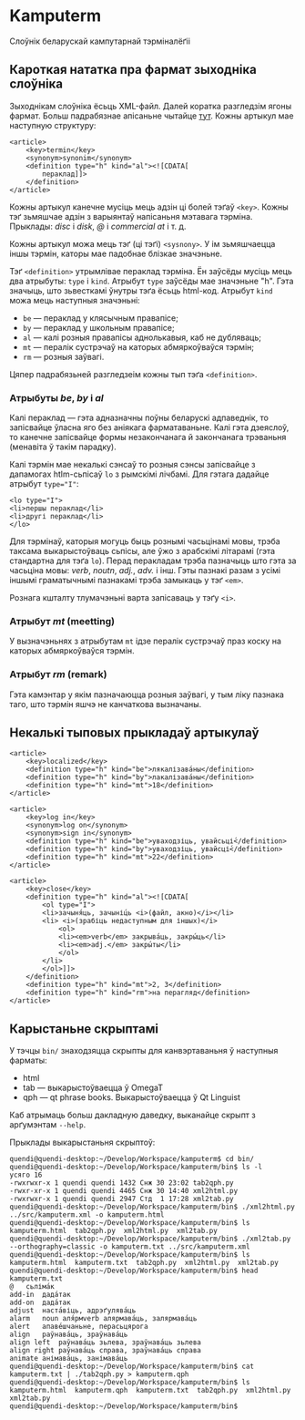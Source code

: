 Kamputerm
=========

Слоўнік беларускай кампутарнай тэрміналёґіі


Кароткая нататка пра фармат зыходніка слоўніка
----------------------------------------------

Зыходнікам слоўніка ёсьць XML-файл. Далей коратка разгледзім ягоны фармат.
Больш падрабязнае апісаньне чытайце
[тут](http://code.google.com/p/stardict-3/source/browse/dict/doc/TextualDictionaryFileFormat).
Кожны артыкул мае наступную структуру:

~~~{.xml}
<article>
	<key>termin</key>
	<synonym>synonim</synonym>
	<definition type="h" kind="al"><![CDATA[
		пераклад]]>
	</definition>
</article>
~~~

Кожны артыкул канечне мусіць мець адзін ці болей тэґаў `<key>`. Кожны тэґ
зьмяшчае адзін з варыянтаў напісаньня мэтавага тэрміна. Прыклады: *disc* i
*disk*, *@* і *commercial at* і т. д.

Кожны артыкул можа мець тэґ (ці тэґі) `<sysnony>`. У ім зьмяшчаецца іншы
тэрмін, каторы мае падобнае блізкае значэньне.

Тэґ `<definition>` утрымлівае пераклад тэрміна. Ён заўсёды мусіць мець
два атрыбуты: `type` і `kind`. Атрыбут `type` заўсёды мае значэньне "h".  Гэта значыць, што зьвесткамі ўнутры тэґа ёсьць html-код. Атрыбут `kind`
можа мець наступныя значэньні:

- `be` — пераклад у клясычным правапісе;
- `by` — пераклад у школьным правапісе;
- `al` — калі розныя правапісы аднолькавыя, каб не дубляваць;
- `mt` — пералік сустрэчаў на каторых абмяркоўваўся тэрмін;
- `rm` — розныя заўвагі.

Цяпер падрабязьней разгледзеім кожны тып тэґа `<definition>`.

### Атрыбуты *be*, *by* і *al*

Калі пераклад — гэта адназначны поўны беларускі адпаведнік, то запісвайце
ўласна яго без аніякага фарматаваньне. Калі гэта дзеяслоў, то канечне 
запісвайце формы незакончанага й закончанага трэваньня (менавіта ў такім
парадку).

Калі тэрмін мае некалькі сэнсаў то розныя сэнсы запісвайце з дапамогах
htlm-сьпісаў `lo` з рымскімі лічбамі. Для гэтага дадайце атрыбут `type="I"`:

~~~{.html}
<lo type="I">
<li>першы пераклад</li>
<li>другі пераклад</li>
</lo>
~~~

Для тэрмінаў, каторыя могуць быць рознымі часьцінамі мовы, трэба таксама
выкарыстоўваць сьпісы, але ўжо з арабскімі літарамі (гэта стандартна для
тэґа `lo`). Перад перакладам трэба пазначыць што гэта за часьціна мовы:
*verb*, *noutn*, *adj.*, *adv.* і інш. Гэты пазнакі разам з усімі іншымі
граматычнымі пазнакамі трэба замыкаць у тэґ `<em>`.

Рознага кшталту тлумачэньні варта запісаваць у тэґу `<i>`.

### Атрыбут *mt* (meetting)

У вызначэньнях з атрыбутам `mt` ідзе пералік сустрэчаў праз коску на каторых
абмяркоўваўся тэрмін.

### Атрыбут *rm* (remark)

Гэта камэнтар у якім пазначаюцца розныя заўвагі, у тым ліку пазнака таго, 
што тэрмін яшчэ не канчаткова вызначаны.

Некалькі тыповых прыкладаў артыкулаў
------------------------------------

~~~{.xml}
<article>
	<key>localized</key>
	<definition type="h" kind="be">лякалізава́ны</definition>
	<definition type="h" kind="by">лакалізава́ны</definition>
	<definition type="h" kind="mt">18</definition>
</article>
~~~

~~~{.xml}
<article>
	<key>log in</key>
	<synonym>log on</synonym>
	<synonym>sign in</synonym>
	<definition type="h" kind="be">уваходзіць, увайсьці́</definition>
	<definition type="h" kind="by">уваходзіць, увайсці́</definition>
	<definition type="h" kind="mt">22</definition>
</article>
~~~

~~~{.xml}
<article>
	<key>close</key>
	<definition type="h" kind="al"><![CDATA[
		<ol type="I">
		<li>зачыня́ць, зачыні́ць <i>(файл, акно)</i></li>
		<li> <i>(зрабіць недаступным для іншых)</i>
			<ol>
		    <li><em>verb</em> закрыва́ць, закры́ць</li>
		    <li><em>adj.</em> закры́ты</li>
			</ol>
		</li>
		</ol>]]>
	</definition>
	<definition type="h" kind="mt">2, 3</definition>
	<definition type="h" kind="rm">на перагляд</definition>
</article>
~~~

Карыстаньне скрыптамі
---------------------

У тэчцы `bin/` знаходзяцца скрыпты для канвэртаваньня ў наступныя фарматы:

- html
- tab — выкарыстоўваецца ў OmegaT
- qph — qt phrase books. Выкарыстоўваецца ў Qt Linguist

Каб атрымаць больш дакладную даведку, выканайце скрыпт з арґумэнтам `--help`.

Прыклады выкарыстаньня скрыптоў:

~~~{.bash}
quendi@quendi-desktop:~/Develop/Workspace/kamputerm$ cd bin/
quendi@quendi-desktop:~/Develop/Workspace/kamputerm/bin$ ls -l
усяго 16
-rwxrwxr-x 1 quendi quendi 1432 Снж 30 23:02 tab2qph.py
-rwxr-xr-x 1 quendi quendi 4465 Снж 30 14:40 xml2html.py
-rwxrwxr-x 1 quendi quendi 2947 Стд  1 17:28 xml2tab.py
quendi@quendi-desktop:~/Develop/Workspace/kamputerm/bin$ ./xml2html.py ../src/kamputerm.xml -o kamputerm.html
quendi@quendi-desktop:~/Develop/Workspace/kamputerm/bin$ ls
kamputerm.html  tab2qph.py  xml2html.py  xml2tab.py
quendi@quendi-desktop:~/Develop/Workspace/kamputerm/bin$ ./xml2tab.py --orthography=classic -o kamputerm.txt ../src/kamputerm.xml 
quendi@quendi-desktop:~/Develop/Workspace/kamputerm/bin$ ls
kamputerm.html  kamputerm.txt  tab2qph.py  xml2html.py  xml2tab.py
quendi@quendi-desktop:~/Develop/Workspace/kamputerm/bin$ head kamputerm.txt 
@	сьліма́к
add-in	дада́так
add-on	дада́так
adjust	наста́віць, адрэґулява́ць
alarm	noun аля́рмverb алярмава́ць, залярмава́ць
alert	апаве́шчаньне, перасьцярога
align	раўнава́ць, зраўнава́ць
align left	раўнава́ць зьлева, зраўнава́ць зьлева
align right	раўнава́ць справа, зраўнава́ць справа
animate	анімава́ць, занімава́ць
quendi@quendi-desktop:~/Develop/Workspace/kamputerm/bin$ cat kamputerm.txt | ./tab2qph.py > kamputerm.qph
quendi@quendi-desktop:~/Develop/Workspace/kamputerm/bin$ ls
kamputerm.html  kamputerm.qph  kamputerm.txt  tab2qph.py  xml2html.py  xml2tab.py
quendi@quendi-desktop:~/Develop/Workspace/kamputerm/bin$ 
~~~

